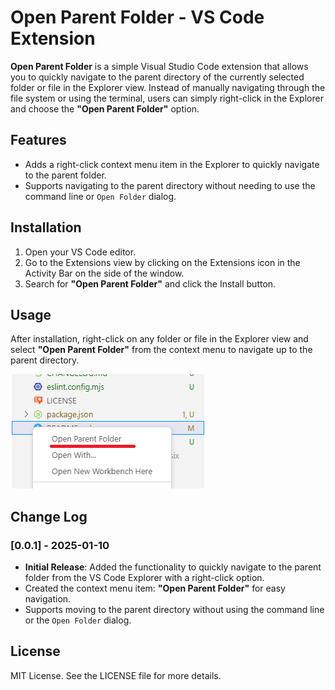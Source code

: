 # Open Parent Folder - VS Code Extension

**Open Parent Folder** is a simple Visual Studio Code extension that allows you to quickly navigate to the parent directory of the currently selected folder or file in the Explorer view. Instead of manually navigating through the file system or using the terminal, users can simply right-click in the Explorer and choose the **"Open Parent Folder"** option.

## Features

- Adds a right-click context menu item in the Explorer to quickly navigate to the parent folder.
- Supports navigating to the parent directory without needing to use the command line or `Open Folder` dialog.

## Installation

1. Open your VS Code editor.
2. Go to the Extensions view by clicking on the Extensions icon in the Activity Bar on the side of the window.
3. Search for **"Open Parent Folder"** and click the Install button.

## Usage

After installation, right-click on any folder or file in the Explorer view and select **"Open Parent Folder"** from the context menu to navigate up to the parent directory.

![Open Parent Folder](2025-01-10-13-56-06.png)

## Change Log

### [0.0.1] - 2025-01-10

- **Initial Release**: Added the functionality to quickly navigate to the parent folder from the VS Code Explorer with a right-click option.
- Created the context menu item: **"Open Parent Folder"** for easy navigation.
- Supports moving to the parent directory without using the command line or the `Open Folder` dialog.

## License

MIT License. See the LICENSE file for more details.
